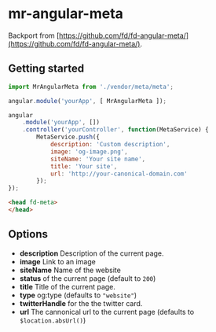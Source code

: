 # mr-angular-meta

Backport from [https://github.com/fd/fd-angular-meta/](https://github.com/fd/fd-angular-meta/).

## Getting started

```js
import MrAngularMeta from './vendor/meta/meta';

angular.module('yourApp', [ MrAngularMeta ]);

angular
    .module('yourApp', [])
    .controller('yourController', function(MetaService) {
        MetaService.push({
            description: 'Custom description',
            image: 'og-image.png',
            siteName: 'Your site name',
            title: 'Your site',
            url: 'http://your-canonical-domain.com'
        });
});
```

```html
<head fd-meta>
</head>
```

## Options

* **description** Description of the current page.
* **image** Link to an image
* **siteName** Name of the website
* **status** of the current page (default to `200`)
* **title** Title of the current page.
* **type** og:type (defaults to `"website"`)
* **twitterHandle** for the the twitter card.
* **url** The cannonical url to the current page (defaults to `$location.absUrl()`)
